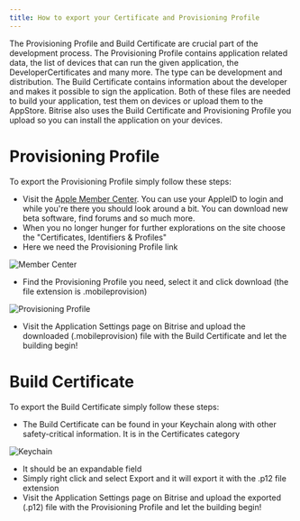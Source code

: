 ```yaml
---
title: How to export your Certificate and Provisioning Profile
---
```


The Provisioning Profile and Build Certificate are crucial part of the development process. The Provisioning Profile contains application related data, the list of devices that can run the given application, the DeveloperCertificates and many more. The type can be development and distribution. The Build Certificate contains information about the developer and makes it possible to sign the application. Both of these files are needed to build your application, test them on devices or upload them to the AppStore. Bitrise also uses the Build Certificate and Provisioning Profile you upload so you can install the application on your devices.

# Provisioning Profile

To export the Provisioning Profile simply follow these steps:

* Visit the [Apple Member Center](https://developer.apple.com/membercenter/). You can use your AppleID to login and while you're there you should look around a bit. You can download new beta software, find forums and so much more.
* When you no longer hunger for further explorations on the site choose the "Certificates, Identifiers & Profiles"
* Here we need the Provisioning Profile link

![Member Center](images/provprofile-cert-export/MemberCenter.png "Member Center")

* Find the Provisioning Profile you need, select it and click download (the file extension is .mobileprovision)

![Provisioning Profile](images/provprofile-cert-export/ProvProf.png "Provisioning Profile")

* Visit the Application Settings page on Bitrise and upload the downloaded (.mobileprovision) file  with the Build Certificate and let the building begin!


# Build Certificate

To export the Build Certificate simply follow these steps:

* The Build Certificate can be found in your Keychain along with other safety-critical information. It is in the Certificates category

![Keychain](images/provprofile-cert-export/Keychain.png "Keychain")

* It should be an expandable field
* Simply right click and select Export and it will export it with the .p12 file extension
* Visit the Application Settings page on Bitrise and upload the exported (.p12) file with the Provisioning Profile and let the building begin!
